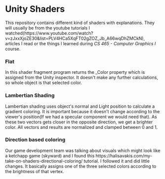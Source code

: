 <h1>Unity Shaders</h1>
This repository contains different kind of shaders with explanations. They will usually be from the youtube tutorials I watched(https://www.youtube.com/watch?v=zJxxXjoZE30&list=PLV4HCa5XqFT02gZOZ_Jb_A66wqDhZMCkN), articles I read or the things I learned during <i>CS 465 - Computer Graphics I</i> course.

<h3>Flat</h3>
In this shader fragment program returns the _Color property which is assigned from the Unity inspector. It doesn't make any further calculations, so whole object is that selected color.

<h3>Lambertian Shading</h3>
Lambertian shading uses object's normal and Light position to calculate a gradient coloring. It is important because it doesn't change according to the viewer's position(If we had a specular component we would need that). As these two vectors gets closer in the opposite direction, we get a brighter color. All vectors and results are normalized and clamped between 0 and 1.

<h3>Direction based coloring</h3>
Our game development team was talking about visuals which might look like a ketchapp game (skyward) and I found this https://halisavakis.com/my-take-on-shaders-directional-coloring/ tutorial. I followed it and did little changes. It basically assigns one of the three selected colors according to the brightness of that vertex.
